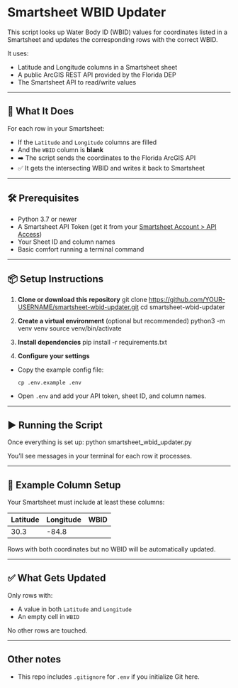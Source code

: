 # Smartsheet WBID Updater

This script looks up Water Body ID (WBID) values for coordinates listed in a Smartsheet and updates the corresponding rows with the correct WBID.

It uses:

- Latitude and Longitude columns in a Smartsheet sheet
- A public ArcGIS REST API provided by the Florida DEP
- The Smartsheet API to read/write values

---

## 🚀 What It Does

For each row in your Smartsheet:

- If the `Latitude` and `Longitude` columns are filled
- And the `WBID` column is **blank**
- ➡️ The script sends the coordinates to the Florida ArcGIS API
- ✅ It gets the intersecting WBID and writes it back to Smartsheet

---

## 🛠 Prerequisites

- Python 3.7 or newer
- A Smartsheet API Token (get it from your [Smartsheet Account > API Access](https://app.smartsheet.com))
- Your Sheet ID and column names
- Basic comfort running a terminal command

---

## 📦 Setup Instructions

1. **Clone or download this repository**
   git clone https://github.com/YOUR-USERNAME/smartsheet-wbid-updater.git cd smartsheet-wbid-updater

2. **Create a virtual environment** (optional but recommended)
   python3 -m venv venv source venv/bin/activate

3. **Install dependencies**
   pip install -r requirements.txt

4. **Configure your settings**

- Copy the example config file:
  ```
  cp .env.example .env
  ```
- Open `.env` and add your API token, sheet ID, and column names.

---

## ▶️ Running the Script

Once everything is set up:
python smartsheet_wbid_updater.py

You’ll see messages in your terminal for each row it processes.

---

## 🧪 Example Column Setup

Your Smartsheet must include at least these columns:

| Latitude | Longitude | WBID |
| -------- | --------- | ---- |
| 30.3     | -84.8     |      |

Rows with both coordinates but no WBID will be automatically updated.

---

## ✅ What Gets Updated

Only rows with:

- A value in both `Latitude` and `Longitude`
- An empty cell in `WBID`

No other rows are touched.

---

## Other notes

- This repo includes `.gitignore` for `.env` if you initialize Git here.
